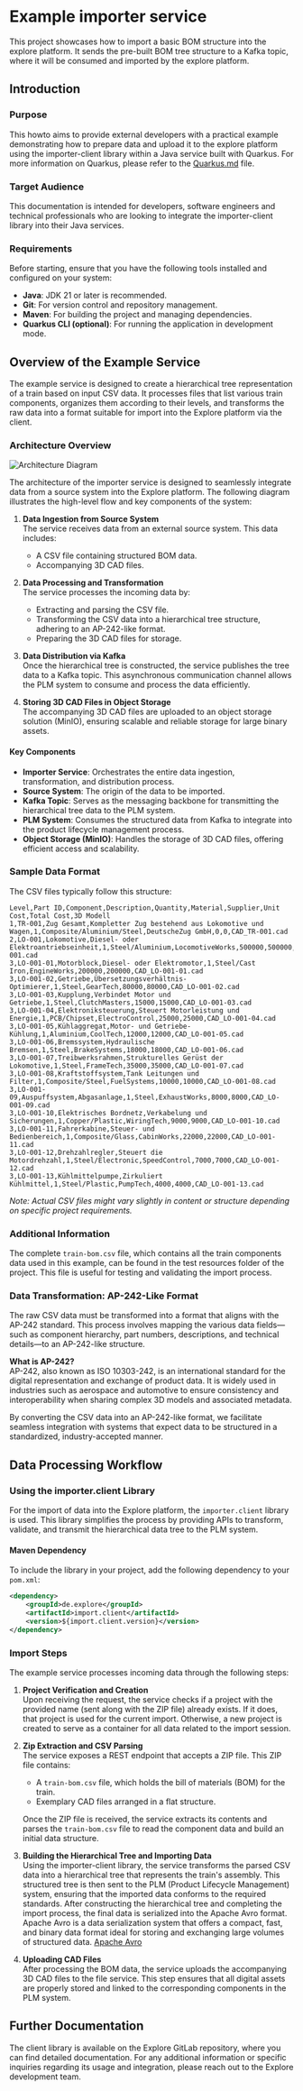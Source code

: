 # Example importer service

This project showcases how to import a basic BOM structure into the explore 
platform. It sends the pre-built BOM tree structure to a Kafka topic, where 
it will be consumed and imported by the explore platform.

## Introduction

### Purpose
This howto aims to provide external developers with a practical example demonstrating how to prepare data and upload it to 
the explore platform using the importer-client library within a Java service built with Quarkus.
For more information on Quarkus, please refer to the [Quarkus.md](Quarkus.md) file.

### Target Audience
This documentation is intended for developers, software engineers and technical professionals 
who are looking to integrate the importer-client library into their Java services.

### Requirements

Before starting, ensure that you have the following tools installed and configured on your system:

- **Java**: JDK 21 or later is recommended.
- **Git**: For version control and repository management.
- **Maven**: For building the project and managing dependencies.
- **Quarkus CLI (optional)**: For running the application in development mode.

## Overview of the Example Service

The example service is designed to create a hierarchical tree representation of a train based on input CSV data. It processes files that list various train components, organizes them according to their levels, and transforms the raw data into a format suitable for import into the Explore platform via the client.

### Architecture Overview

![Architecture Diagram](import-service-architecture.svg "Architecture Diagram")

The architecture of the importer service is designed to seamlessly integrate data from a source system into the Explore platform. 
The following diagram illustrates the high-level flow and key components of the system:

1. **Data Ingestion from Source System**  
   The service receives data from an external source system. This data includes:
   - A CSV file containing structured BOM data.
   - Accompanying 3D CAD files.

2. **Data Processing and Transformation**  
   The service processes the incoming data by:
   - Extracting and parsing the CSV file.
   - Transforming the CSV data into a hierarchical tree structure, adhering to an AP-242-like format.
   - Preparing the 3D CAD files for storage.

3. **Data Distribution via Kafka**  
   Once the hierarchical tree is constructed, the service publishes the tree data to a Kafka topic. This asynchronous communication channel allows the PLM system to consume and process the data efficiently.

4. **Storing 3D CAD Files in Object Storage**  
   The accompanying 3D CAD files are uploaded to an object storage solution (MinIO), ensuring scalable and reliable storage for large binary assets.

#### Key Components

- **Importer Service**: Orchestrates the entire data ingestion, transformation, and distribution process.
- **Source System**: The origin of the data to be imported.
- **Kafka Topic**: Serves as the messaging backbone for transmitting the hierarchical tree data to the PLM system.
- **PLM System**: Consumes the structured data from Kafka to integrate into the product lifecycle management process.
- **Object Storage (MinIO)**: Handles the storage of 3D CAD files, offering efficient access and scalability.

### Sample Data Format

The CSV files typically follow this structure:

```csv
Level,Part ID,Component,Description,Quantity,Material,Supplier,Unit Cost,Total Cost,3D Modell
1,TR-001,Zug Gesamt,Kompletter Zug bestehend aus Lokomotive und Wagen,1,Composite/Aluminium/Steel,DeutscheZug GmbH,0,0,CAD_TR-001.cad
2,LO-001,Lokomotive,Diesel- oder Elektroantriebseinheit,1,Steel/Aluminium,LocomotiveWorks,500000,500000,CAD_LO-001.cad
3,LO-001-01,Motorblock,Diesel- oder Elektromotor,1,Steel/Cast Iron,EngineWorks,200000,200000,CAD_LO-001-01.cad
3,LO-001-02,Getriebe,Übersetzungsverhältnis-Optimierer,1,Steel,GearTech,80000,80000,CAD_LO-001-02.cad
3,LO-001-03,Kupplung,Verbindet Motor und Getriebe,1,Steel,ClutchMasters,15000,15000,CAD_LO-001-03.cad
3,LO-001-04,Elektroniksteuerung,Steuert Motorleistung und Energie,1,PCB/Chipset,ElectroControl,25000,25000,CAD_LO-001-04.cad
3,LO-001-05,Kühlaggregat,Motor- und Getriebe-Kühlung,1,Aluminium,CoolTech,12000,12000,CAD_LO-001-05.cad
3,LO-001-06,Bremssystem,Hydraulische Bremsen,1,Steel,BrakeSystems,18000,18000,CAD_LO-001-06.cad
3,LO-001-07,Treibwerksrahmen,Strukturelles Gerüst der Lokomotive,1,Steel,FrameTech,35000,35000,CAD_LO-001-07.cad
3,LO-001-08,Kraftstoffsystem,Tank Leitungen und Filter,1,Composite/Steel,FuelSystems,10000,10000,CAD_LO-001-08.cad
3,LO-001-09,Auspuffsystem,Abgasanlage,1,Steel,ExhaustWorks,8000,8000,CAD_LO-001-09.cad
3,LO-001-10,Elektrisches Bordnetz,Verkabelung und Sicherungen,1,Copper/Plastic,WiringTech,9000,9000,CAD_LO-001-10.cad
3,LO-001-11,Fahrerkabine,Steuer- und Bedienbereich,1,Composite/Glass,CabinWorks,22000,22000,CAD_LO-001-11.cad
3,LO-001-12,Drehzahlregler,Steuert die Motordrehzahl,1,Steel/Electronic,SpeedControl,7000,7000,CAD_LO-001-12.cad
3,LO-001-13,Kühlmittelpumpe,Zirkuliert Kühlmittel,1,Steel/Plastic,PumpTech,4000,4000,CAD_LO-001-13.cad
```

*Note: Actual CSV files might vary slightly in content or structure depending on specific project requirements.*

### Additional Information

The complete `train-bom.csv` file, which contains all the train components data used in this example, can be found in the 
test resources folder of the project. This file is useful for testing and validating the import process.

### Data Transformation: AP-242-Like Format

The raw CSV data must be transformed into a format that aligns with the AP-242 standard.
This process involves mapping the various data fields—such as component hierarchy, part numbers, descriptions, and technical details—to an AP-242-like structure.

**What is AP-242?**  
AP-242, also known as ISO 10303-242, is an international standard for the digital representation and exchange of product data. 
It is widely used in industries such as aerospace and automotive to ensure consistency and interoperability when sharing complex 3D models and associated metadata.

By converting the CSV data into an AP-242-like format, we facilitate seamless integration with systems that expect data to be structured in a standardized, industry-accepted manner.

## Data Processing Workflow

### Using the importer.client Library

For the import of data into the Explore platform, the `importer.client` library is used. 
This library simplifies the process by providing APIs to transform, validate, and transmit the hierarchical data tree to the PLM system.

#### Maven Dependency

To include the library in your project, add the following dependency to your `pom.xml`:

```xml
<dependency>
    <groupId>de.explore</groupId>
    <artifactId>import.client</artifactId>
    <version>${import.client.version}</version>
</dependency>
```

### Import Steps

The example service processes incoming data through the following steps:

1. **Project Verification and Creation**  
   Upon receiving the request, the service checks if a project with the provided name (sent along with the ZIP file) already exists. 
   If it does, that project is used for the current import. Otherwise, a new project is created to serve as a container for all data related to the import session.

2. **Zip Extraction and CSV Parsing**  
   The service exposes a REST endpoint that accepts a ZIP file. This ZIP file contains:
   - A `train-bom.csv` file, which holds the bill of materials (BOM) for the train.
   - Exemplary CAD files arranged in a flat structure.
   
   Once the ZIP file is received, the service extracts its contents and parses the `train-bom.csv` file to read the component data and build an initial data structure.

3. **Building the Hierarchical Tree and Importing Data**  
   Using the importer-client library, the service transforms the parsed CSV data into a hierarchical tree that represents the train's assembly. 
   This structured tree is then sent to the PLM (Product Lifecycle Management) system, ensuring that the imported data conforms to the required standards.
   After constructing the hierarchical tree and completing the import process, the final data is serialized into the Apache Avro format. 
   Apache Avro is a data serialization system that offers a compact, fast, and binary data format ideal for storing and exchanging large volumes of structured data.
   [Apache Avro](https://avro.apache.org/)

4. **Uploading CAD Files**  
   After processing the BOM data, the service uploads the accompanying 3D CAD files to the file service.
   This step ensures that all digital assets are properly stored and linked to the corresponding components in the PLM system.

## Further Documentation

The client library is available on the Explore GitLab repository, where you can find detailed documentation. 
For any additional information or specific inquiries regarding its usage and integration, please reach out to the Explore development team.
